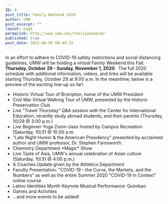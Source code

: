 ```yaml
---
ID: 8
post_title: Family Weekend 2020
author: UMW
post_excerpt: ""
layout: page
permalink: http://www.umw.edu/familyweekend/
published: true
post_date: 2015-08-05 00:49:33
---
```

In an effort to adhere to COVID-19 safety restrictions and social distancing guidelines, UMW will be holding a <em>virtual</em> Family Weekend this Fall: <strong>Thursday, October 29 - Sunday, November 1, 2020</strong>.  The full 2020 schedule with additional information, videos, and links will be available starting Thursday, October 29 at 8:00 a.m. In the meantime, below is a preview of the exciting line-up so far!
<ul>
 	<li>Historic Virtual Tour of Brompton, home of the UMW President</li>
 	<li>Civil War Virtual Walking Tour of UMW, presented by the Historic Preservation Club</li>
 	<li><em>Live</em> "Travel Thursday" Q&amp;A session with the Center for International Education, recently study abroad students, and their parents (Thursday, 10/29 @ 3:00 p.m.)</li>
 	<li><em>Live</em> Beginner Yoga Zoom class hosted by Campus Recreation (Saturday, 10/31 @ 10:00 a.m.</li>
 	<li style="text-align: left">"Late Night Humor &amp; the American Presidency" presented by acclaimed author and UMW professor, Dr. Stephen Farnsworth.</li>
 	<li>Chemistry Department *Magic* Show</li>
 	<li><em>Live</em> Taste of Asia, UMW's annual celebration of Asian culture  (Saturday, 10/31 @ 4:00 p.m.)</li>
 	<li>A Coaches Update given by the Athletics Department</li>
 	<li>Faculty Presentation: "COVID-19 - the Curve, the Markets, and the Numbers" as well as the entire Summer 2020 "COVID-19 in Context" online course.</li>
 	<li>Latino Identities Month Keynote Musical Performance: Quimbao</li>
 	<li>Games and Activities</li>
 	<li>...and more events to be added!</li>
</ul>